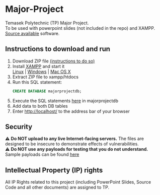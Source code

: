 # Major-Project
Temasek Polytechnic (TP) Major Project. <br>
To be used with powerpoint slides (not included in the repo) and XAMPP. <br>
[Source available](https://en.wikipedia.org/wiki/Source-available_software) software.

## Instructions to download and run
1. Download ZIP file [(instructions to do so)](https://docs.github.com/en/repositories/working-with-files/using-files/downloading-source-code-archives)
2. Install [XAMPP](https://www.apachefriends.org/download.html) and start it <br>
   [Linux](https://www.apachefriends.org/faq_linux.html) | [Windows](https://www.apachefriends.org/faq_windows.html) |
   [Mac OS X](https://www.apachefriends.org/faq_osx.html)
4. Extract ZIP file to xampp/htdocs
5. Run this SQL statement:
   ```sql
   CREATE DATABASE majorprojectdb;
   ```
6. Execute the SQL statements [here](https://github.com/ACheah216/Major-Project/tree/master/sql) in majorprojectdb
7. Add data to both DB tables
8. Enter [http://localhost/](http://localhost/) to the address bar of your browser

## Security
⚠️ **Do NOT upload to any live Internet-facing servers.** The files are designed to be insecure to demonstrate effects of vulnerabilities. <br>
⚠️ **Do NOT use any payloads for testing that you do not understand.** Sample payloads can be found [here](https://github.com/ACheah216/Major-Project/blob/master/sample-xss/code.html)

## Intellectual Property (IP) rights
All IP Rights related to this project (including PowerPoint Slides, Source Code and all other documents) are assigned to TP. 
